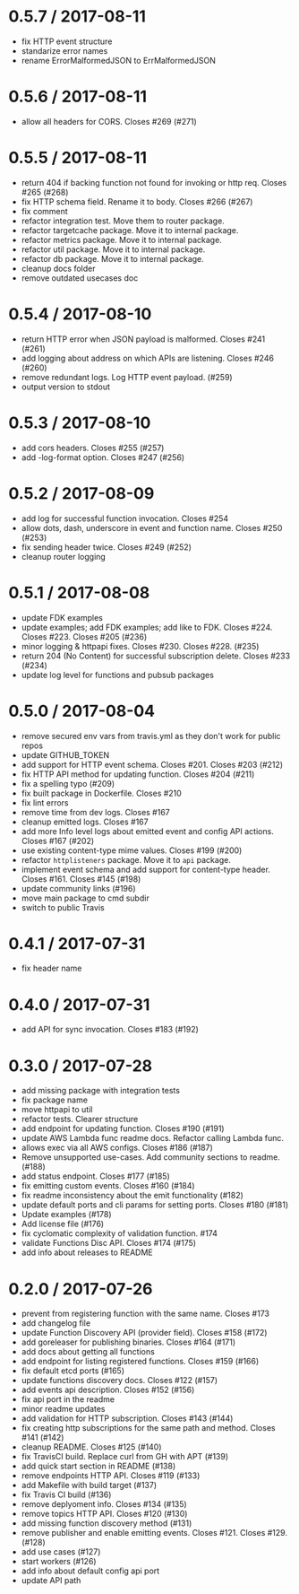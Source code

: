 
0.5.7 / 2017-08-11
==================

  * fix HTTP event structure
  * standarize error names
  * rename ErrorMalformedJSON to ErrMalformedJSON

0.5.6 / 2017-08-11
==================

  * allow all headers for CORS. Closes #269 (#271)

0.5.5 / 2017-08-11
==================

  * return 404 if backing function not found for invoking or http req. Closes #265 (#268)
  * fix HTTP schema field. Rename it to body. Closes #266 (#267)
  * fix comment
  * refactor integration test. Move them to router package.
  * refactor targetcache package. Move it to internal package.
  * refactor metrics package. Move it to internal package.
  * refactor util package. Move it to internal package.
  * refactor db package. Move it to internal package.
  * cleanup docs folder
  * remove outdated usecases doc

0.5.4 / 2017-08-10
==================

  * return HTTP error when JSON payload is malformed. Closes #241 (#261)
  * add logging about address on which APIs are listening. Closes #246 (#260)
  * remove redundant logs. Log HTTP event payload. (#259)
  * output version to stdout

0.5.3 / 2017-08-10
==================

  * add cors headers. Closes #255 (#257)
  * add -log-format option. Closes #247 (#256)

0.5.2 / 2017-08-09
==================

  * add log for successful function invocation. Closes #254
  * allow dots, dash, underscore in event and function name. Closes #250 (#253)
  * fix sending header twice. Closes #249 (#252)
  * cleanup router logging

0.5.1 / 2017-08-08
==================

  * update FDK examples
  * update examples; add FDK examples; add like to FDK. Closes #224. Closes #223. Closes #205 (#236)
  * minor logging & httpapi fixes. Closes #230. Closes #228. (#235)
  * return 204 (No Content) for successful subscription delete. Closes #233 (#234)
  * update log level for functions and pubsub packages

0.5.0 / 2017-08-04
==================

  * remove secured env vars from travis.yml as they don't work for public repos
  * update GITHUB_TOKEN
  * add support for HTTP event schema. Closes #201. Closes #203 (#212)
  * fix HTTP API method for updating function. Closes #204 (#211)
  * fix a spelling typo (#209)
  * fix built package in Dockerfile. Closes #210
  * fix lint errors
  * remove time from dev logs. Closes #167
  * cleanup emitted logs. Closes #167
  * add more Info level logs about emitted event and config API actions. Closes #167 (#202)
  * use existing content-type mime values. Closes #199 (#200)
  * refactor `httplisteners` package. Move it to `api` package.
  * implement event schema and add support for content-type header. Closes #161. Closes #145 (#198)
  * update community links (#196)
  * move main package to cmd subdir
  * switch to public Travis

0.4.1 / 2017-07-31
==================

  * fix header name

0.4.0 / 2017-07-31
==================

  * add API for sync invocation. Closes #183 (#192)

0.3.0 / 2017-07-28
==================

  * add missing package with integration tests
  * fix package name
  * move httpapi to util
  * refactor tests. Clearer structure
  * add endpoint for updating function. Closes #190 (#191)
  * update AWS Lambda func readme docs. Refactor calling Lambda func.
  * allows exec via all AWS configs. Closes #186 (#187)
  * Remove unsupported use-cases. Add community sections to readme. (#188)
  * add status endpoint. Closes #177 (#185)
  * fix emitting custom events. Closes #160 (#184)
  * fix readme inconsistency about the emit functionality (#182)
  * update default ports and cli params for setting ports. Closes #180 (#181)
  * Update examples (#178)
  * Add license file (#176)
  * fix cyclomatic complexity of validation function. #174
  * validate Functions Disc API. Closes #174 (#175)
  * add info about releases to README

0.2.0 / 2017-07-26
==================

  * prevent from registering function with the same name. Closes #173
  * add changelog file
  * update Function Discovery API (provider field). Closes #158 (#172)
  * add goreleaser for publishing binaries. Closes #164 (#171)
  * add docs about getting all functions
  * add endpoint for listing registered functions. Closes #159 (#166)
  * fix default etcd ports (#165)
  * update functions discovery docs. Closes #122 (#157)
  * add events api description. Closes #152 (#156)
  * fix api port in the readme
  * minor readme updates
  * add validation for HTTP subscription. Closes #143 (#144)
  * fix creating http subscriptions for the same path and method. Closes #141 (#142)
  * cleanup README. Closes #125 (#140)
  * fix TravisCI build. Replace curl from GH with APT (#139)
  * add quick start section in README (#138)
  * remove endpoints HTTP API. Closes #119 (#133)
  * add Makefile with build target (#137)
  * fix Travis CI build (#136)
  * remove deplyoment info. Closes #134 (#135)
  * remove topics HTTP API. Closes #120 (#130)
  * add missing function discovery method (#131)
  * remove publisher and enable emitting events. Closes #121. Closes #129. (#128)
  * add use cases (#127)
  * start workers (#126)
  * add info about default config api port
  * update API path
